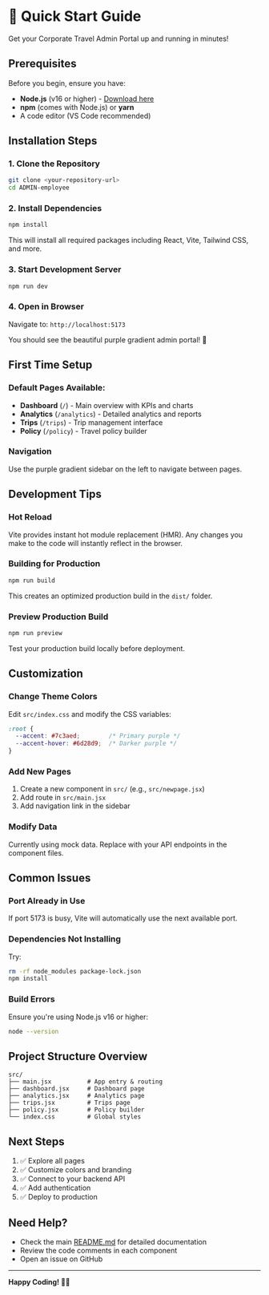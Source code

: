 # 🚀 Quick Start Guide

Get your Corporate Travel Admin Portal up and running in minutes!

## Prerequisites

Before you begin, ensure you have:
- **Node.js** (v16 or higher) - [Download here](https://nodejs.org/)
- **npm** (comes with Node.js) or **yarn**
- A code editor (VS Code recommended)

## Installation Steps

### 1. Clone the Repository
```bash
git clone <your-repository-url>
cd ADMIN-employee
```

### 2. Install Dependencies
```bash
npm install
```
This will install all required packages including React, Vite, Tailwind CSS, and more.

### 3. Start Development Server
```bash
npm run dev
```

### 4. Open in Browser
Navigate to: `http://localhost:5173`

You should see the beautiful purple gradient admin portal! 🎉

## First Time Setup

### Default Pages Available:
- **Dashboard** (`/`) - Main overview with KPIs and charts
- **Analytics** (`/analytics`) - Detailed analytics and reports
- **Trips** (`/trips`) - Trip management interface
- **Policy** (`/policy`) - Travel policy builder

### Navigation
Use the purple gradient sidebar on the left to navigate between pages.

## Development Tips

### Hot Reload
Vite provides instant hot module replacement (HMR). Any changes you make to the code will instantly reflect in the browser.

### Building for Production
```bash
npm run build
```
This creates an optimized production build in the `dist/` folder.

### Preview Production Build
```bash
npm run preview
```
Test your production build locally before deployment.

## Customization

### Change Theme Colors
Edit `src/index.css` and modify the CSS variables:
```css
:root {
  --accent: #7c3aed;        /* Primary purple */
  --accent-hover: #6d28d9;  /* Darker purple */
}
```

### Add New Pages
1. Create a new component in `src/` (e.g., `src/newpage.jsx`)
2. Add route in `src/main.jsx`
3. Add navigation link in the sidebar

### Modify Data
Currently using mock data. Replace with your API endpoints in the component files.

## Common Issues

### Port Already in Use
If port 5173 is busy, Vite will automatically use the next available port.

### Dependencies Not Installing
Try:
```bash
rm -rf node_modules package-lock.json
npm install
```

### Build Errors
Ensure you're using Node.js v16 or higher:
```bash
node --version
```

## Project Structure Overview

```
src/
├── main.jsx          # App entry & routing
├── dashboard.jsx     # Dashboard page
├── analytics.jsx     # Analytics page
├── trips.jsx         # Trips page
├── policy.jsx        # Policy builder
└── index.css         # Global styles
```

## Next Steps

1. ✅ Explore all pages
2. ✅ Customize colors and branding
3. ✅ Connect to your backend API
4. ✅ Add authentication
5. ✅ Deploy to production

## Need Help?

- Check the main [README.md](./README.md) for detailed documentation
- Review the code comments in each component
- Open an issue on GitHub

---

**Happy Coding! 🎨✨**
